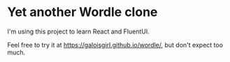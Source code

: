# Yet another Wordle clone

I'm using this project to learn React and FluentUI.

Feel free to try it at https://galoisgirl.github.io/wordle/, but don't expect too much.
